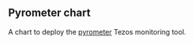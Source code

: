 ## Pyrometer chart

A chart to deploy the [pyrometer](https://gitlab.com/tezos-kiln/pyrometer) Tezos monitoring tool.
